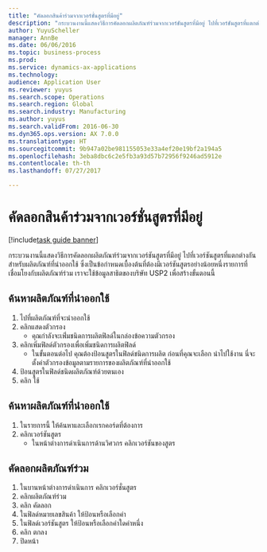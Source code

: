 ```yaml
--- 
title: "คัดลอกสินค้าร่วมจากเวอร์ชั่นสูตรที่มีอยู่"
description: "กระบวนงานนี้แสดงวิธีการคัดลอกผลิตภัณฑ์ร่วมจากเวอร์ชันสูตรที่มีอยู่ ไปที่เวอร์ชันสูตรที่แตกต่างกันสำหรับผลิตภัณฑ์ที่นำออกใช้ "
author: YuyuScheller
manager: AnnBe
ms.date: 06/06/2016
ms.topic: business-process
ms.prod: 
ms.service: dynamics-ax-applications
ms.technology: 
audience: Application User
ms.reviewer: yuyus
ms.search.scope: Operations
ms.search.region: Global
ms.search.industry: Manufacturing
ms.author: yuyus
ms.search.validFrom: 2016-06-30
ms.dyn365.ops.version: AX 7.0.0
ms.translationtype: HT
ms.sourcegitcommit: 9b947a02be981155053e33a4ef20e19bf2a194a5
ms.openlocfilehash: 3eba8dbc6c2e5fb3a93d57b72956f9246ad5912e
ms.contentlocale: th-th
ms.lasthandoff: 07/27/2017

---
```

# <a name="copy-co-products-from-an-existing-formula-version"></a>คัดลอกสินค้าร่วมจากเวอร์ชั่นสูตรที่มีอยู่

[!include[task guide banner](../../includes/task-guide-banner.md)]

กระบวนงานนี้แสดงวิธีการคัดลอกผลิตภัณฑ์ร่วมจากเวอร์ชันสูตรที่มีอยู่ ไปที่เวอร์ชันสูตรที่แตกต่างกันสำหรับผลิตภัณฑ์ที่นำออกใช้  ซึ่งเป็นข้อกำหนดเบื้องต้นที่ต้องมีเวอร์ชันสูตรอย่างน้อยหนึ่งรายการที่เชื่อมโยงกับผลิตภัณฑ์ร่วม  เราจะใช้ข้อมูลสาธิตของบริษัท USP2 เพื่อสร้างขั้นตอนนี้


## <a name="find-a-released-product"></a>ค้นหาผลิตภัณฑ์ที่นำออกใช้
1. ไปที่ผลิตภัณฑ์ที่จะนำออกใช้
2. คลิกแสดงตัวกรอง
    * คุณกำลังจะเพิ่่มชนิดการผลิตฟิลด์ในกล่องข้อความตัวกรอง  
3. คลิกเพิ่มฟิลด์ตัวกรองเพื่อเพิ่มชนิดการผลิตฟิลด์
    * ในขั้นตอนต่อไป คุณต้องป้อนสูตรในฟิลด์ชนิดการผลิต ก่อนที่คุณจะเลือก นำไปใช้งาน  นี่จะตั้งค่าตัวกรองข้อมูลตามรายการของผลิตภัณฑ์ที่นำออกใช้  
4. ป้อนสูตรในฟิลด์ชนิดผลิตภัณฑ์ด้วยตนเอง
5. คลิก ใช้

## <a name="select-a-released-product"></a>ค้นหาผลิตภัณฑ์ที่นำออกใช้
1. ในรายการนี้ ให้ค้นหาและเลือกเรกคอร์ดที่ต้องการ
2. คลิกเวอร์ชันสูตร
    * ในหน้าต่างการดำเนินการด้านวิศวกร คลิกเวอร์ชันของสูตร  

## <a name="copy-co-products"></a>คัดลอกผลิตภัณฑ์ร่วม
1. ในบานหน้าต่างการดำเนินการ คลิกเวอร์ชั่นสูตร
2. คลิกผลิตภัณฑ์ร่วม
3. คลิก คัดลอก
4. ในฟิลด์หมายเลขสินค้า ให้ป้อนหรือเลือกค่า
5. ในฟิลด์เวอร์ชันสูตร ให้ป้อนหรือเลือกค่าใดค่าหนึ่ง
6. คลิก ตกลง
7. ปิดหน้า


